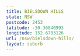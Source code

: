 ```yaml
---
title: BIELSDOWN HILLS
state: NSW
postcode: 2453
latitude: -30.36840993
longitude: 152.6703126
url: /nsw/bielsdown-hills/
layout: suburb
---
```

